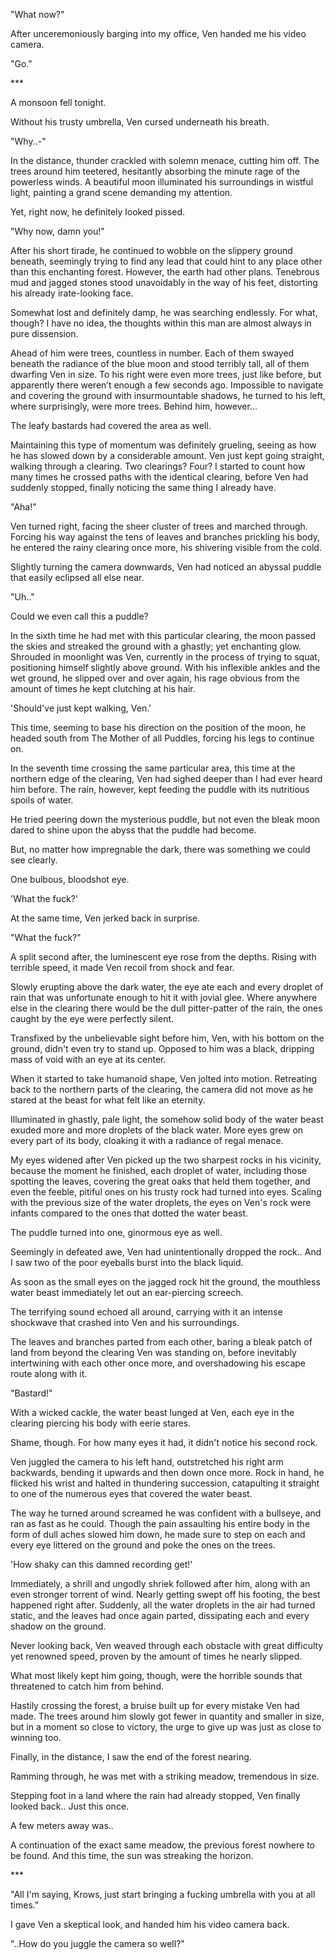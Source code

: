 "What now?"

After unceremoniously barging into my office, Ven handed me his video camera.

"Go."

\*\*\*

A monsoon fell tonight.

Without his trusty umbrella, Ven cursed underneath his breath.

"Why..-"

In the distance, thunder crackled with solemn menace, cutting him off. The trees around him teetered, hesitantly absorbing the minute rage of the powerless winds. A beautiful moon illuminated his surroundings in wistful light, painting a grand scene demanding my attention.

Yet, right now, he definitely looked pissed.

"Why now, damn you!"

After his short tirade, he continued to wobble on the slippery ground beneath, seemingly trying to find any lead that could hint to any place other than this enchanting forest. However, the earth had other plans. Tenebrous mud and jagged stones stood unavoidably in the way of his feet, distorting his already irate-looking face.

Somewhat lost and definitely damp, he was searching endlessly. For what, though? I have no idea, the thoughts within this man are almost always in pure dissension.

Ahead of him were trees, countless in number. Each of them swayed beneath the radiance of the blue moon and stood terribly tall, all of them dwarfing Ven in size. To his right were even more trees, just like before, but apparently there weren’t enough a few seconds ago. Impossible to navigate and covering the ground with insurmountable shadows, he turned to his left, where surprisingly, were more trees. Behind him, however...

The leafy bastards had covered the area as well.

Maintaining this type of momentum was definitely grueling, seeing as how he has slowed down by a considerable amount. Ven just kept going straight, walking through a clearing. Two clearings? Four? I started to count how many times he crossed paths with the identical clearing, before Ven had suddenly stopped, finally noticing the same thing I already have.

"Aha!"

Ven turned right, facing the sheer cluster of trees and marched through. Forcing his way against the tens of leaves and branches prickling his body, he entered the rainy clearing once more, his shivering visible from the cold.

Slightly turning the camera downwards, Ven had noticed an abyssal puddle that easily eclipsed all else near.

"Uh.."

Could we even call this a puddle?

In the sixth time he had met with this particular clearing, the moon passed the skies and streaked the ground with a ghastly; yet enchanting glow. Shrouded in moonlight was Ven, currently in the process of trying to squat, positioning himself slightly above ground. With his inflexible ankles and the wet ground, he slipped over and over again, his rage obvious from the amount of times he kept clutching at his hair.

'Should've just kept walking, Ven.'

This time, seeming to base his direction on the position of the moon, he headed south from The Mother of all Puddles, forcing his legs to continue on.

In the seventh time crossing the same particular area, this time at the northern edge of the clearing, Ven had sighed deeper than I had ever heard him before. The rain, however, kept feeding the puddle with its nutritious spoils of water.

He tried peering down the mysterious puddle, but not even the bleak moon dared to shine upon the abyss that the puddle had become.

But, no matter how impregnable the dark, there was something we could see clearly.  


One bulbous, bloodshot eye.

'What the fuck?'

At the same time, Ven jerked back in surprise.

"What the fuck?"

A split second after, the luminescent eye rose from the depths. Rising with terrible speed, it made Ven recoil from shock and fear.

Slowly erupting above the dark water, the eye ate each and every droplet of rain that was unfortunate enough to hit it with jovial glee. Where anywhere else in the clearing there would be the dull pitter-patter of the rain, the ones caught by the eye were perfectly silent.

Transfixed by the unbelievable sight before him, Ven, with his bottom on the ground, didn't even try to stand up. Opposed to him was a black, dripping mass of void with an eye at its center.

When it started to take humanoid shape, Ven jolted into motion. Retreating back to the northern parts of the clearing, the camera did not move as he stared at the beast for what felt like an eternity.

Illuminated in ghastly, pale light, the somehow solid body of the water beast exuded more and more droplets of the black water. More eyes grew on every part of its body, cloaking it with a radiance of regal menace.

My eyes widened after Ven picked up the two sharpest rocks in his vicinity, because the moment he finished, each droplet of water, including those spotting the leaves, covering the great oaks that held them together, and even the feeble, pitiful ones on his trusty rock had turned into eyes. Scaling with the previous size of the water droplets, the eyes on Ven's rock were infants compared to the ones that dotted the water beast.

The puddle turned into one, ginormous eye as well.

Seemingly in defeated awe, Ven had unintentionally dropped the rock.. And I saw two of the poor eyeballs burst into the black liquid.

As soon as the small eyes on the jagged rock hit the ground, the mouthless water beast immediately let out an ear-piercing screech.

The terrifying sound echoed all around, carrying with it an intense shockwave that crashed into Ven and his surroundings.

The leaves and branches parted from each other, baring a bleak patch of land from beyond the clearing Ven was standing on, before inevitably intertwining with each other once more, and overshadowing his escape route along with it.

"Bastard!"

With a wicked cackle, the water beast lunged at Ven, each eye in the clearing piercing his body with eerie stares.

Shame, though. For how many eyes it had, it didn't notice his second rock.

Ven juggled the camera to his left hand, outstretched his right arm backwards, bending it upwards and then down once more. Rock in hand, he flicked his wrist and halted in thundering succession, catapulting it straight to one of the numerous eyes that covered the water beast.

The way he turned around screamed he was confident with a bullseye, and ran as fast as he could. Though the pain assaulting his entire body in the form of dull aches slowed him down, he made sure to step on each and every eye littered on the ground and poke the ones on the trees.

'How shaky can this damned recording get!'

Immediately, a shrill and ungodly shriek followed after him, along with an even stronger torrent of wind. Nearly getting swept off his footing, the best happened right after. Suddenly, all the water droplets in the air had turned static, and the leaves had once again parted, dissipating each and every shadow on the ground.

Never looking back, Ven weaved through each obstacle with great difficulty yet renowned speed, proven by the amount of times he nearly slipped.

What most likely kept him going, though, were the horrible sounds that threatened to catch him from behind.

Hastily crossing the forest, a bruise built up for every mistake Ven had made. The trees around him slowly got fewer in quantity and smaller in size, but in a moment so close to victory, the urge to give up was just as close to winning too.

Finally, in the distance, I saw the end of the forest nearing.

Ramming through, he was met with a striking meadow, tremendous in size.

Stepping foot in a land where the rain had already stopped, Ven finally looked back.. Just this once.

A few meters away was..

A continuation of the exact same meadow, the previous forest nowhere to be found. And this time, the sun was streaking the horizon.

\*\*\*

"All I'm saying, Krows, just start bringing a fucking umbrella with you at all times."

I gave Ven a skeptical look, and handed him his video camera back.

"..How do you juggle the camera so well?"